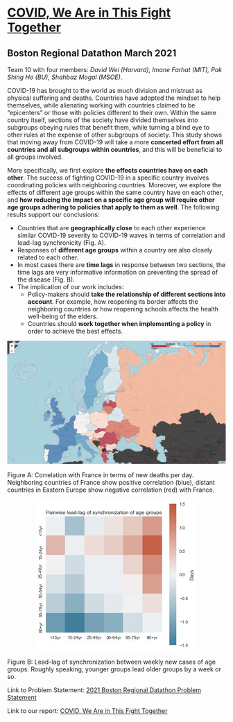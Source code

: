 # [COVID, We Are in This Fight Together](https://github.com/pakshingho/Boston-Regional-Datathon-2021/blob/main/docs/Final_Report.pdf)

## Boston Regional Datathon March 2021

Team 10 with four members: *David Wei (Harvard), Imane Farhat (MIT), Pak Shing Ho (BU), Shahbaz Mogal (MSOE)*.

COVID-19 has brought to the world as much division and mistrust as physical suffering and deaths. Countries have adopted the mindset to help themselves, while alienating working with countries claimed to be “epicenters” or those with policies different to their own. Within the same country itself, sections of the society have divided themselves into subgroups obeying rules that benefit them, while turning a blind eye to other rules at the expense of other subgroups of society. This study shows that moving away from COVID-19 will take a more **concerted effort from all countries and all subgroups within countries**, and this will be beneficial to all groups involved.

More specifically, we first explore **the effects countries have on each other**. The success of fighting COVID-19 in a specific country involves coordinating policies with neighboring countries. Moreover, we explore the effects of different age groups within the same country have on each other, and **how reducing the impact on a specific age group will require other age groups adhering to policies that apply to them as well**. The following results support our conclusions:
- Countries that are **geographically close** to each other experience similar COVID-19 severity to COVID-19 waves in terms of correlation and lead-lag synchronicity (Fig. A).
- Responses of **different age groups** within a country are also closely related to each other.
- In most cases there are **time lags** in response between two sections, the time lags are very informative information on preventing the spread of the disease (Fig. B). 
- The implication of our work includes:
  - Policy-makers should **take the relationship of different sections into account**. For example, how reopening its border affects the neighboring countries or how reopening schools affects the health well-being of the elders. 
  - Countries should **work together when implementing a policy** in order to achieve the best effects.


<p align="center">
    <img src="/images/FRA_new_deaths_map.jpg" alt="Caption text">
  <figcaption>Figure A: Correlation with France in terms of new deaths per day. Neighboring countries of France show positive correlation (blue), distant countries in Eastern Europe show negative correlation (red) with France.</figcaption>
</p>


<p align="center">
  <img src="/images/time_lags.jpg" alt="Caption text">
  <figcaption>Figure B: Lead-lag of synchronization between weekly new cases of age groups. Roughly speaking, younger groups lead older groups by a week or so.</figcaption>
</p>


Link to Problem Statement: [2021 Boston Regional Datathon Problem Statement](https://github.com/pakshingho/Boston-Regional-Datathon-2021/blob/main/docs/2021%20Boston%20Regional%20Datathon%20Problem%20Statement.pdf)

Link to our report: [COVID, We Are in This Fight Together](https://github.com/pakshingho/Boston-Regional-Datathon-2021/blob/main/docs/Final_Report.pdf)
